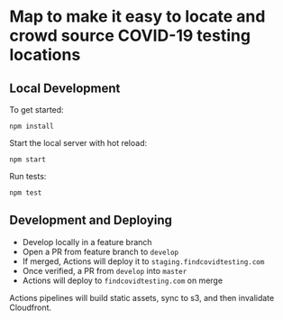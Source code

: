# Map to make it easy to locate and crowd source COVID-19 testing locations

## Local Development

To get started:

`npm install`

Start the local server with hot reload:

`npm start`

Run tests:

`npm test`

## Development and Deploying

* Develop locally in a feature branch
* Open a PR from feature branch to `develop` 
* If merged, Actions will deploy it to `staging.findcovidtesting.com`
* Once verified, a PR from `develop` into `master`
* Actions will deploy to `findcovidtesting.com` on merge

Actions pipelines will build static assets, sync to s3, and then invalidate Cloudfront. 

